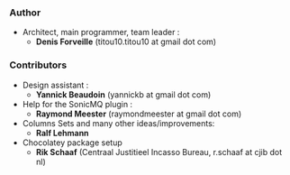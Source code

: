 ### Author
- Architect, main programmer, team leader : 
  - **Denis Forveille** (titou10.titou10 at gmail dot com)
### Contributors
- Design assistant : 
  - **Yannick Beaudoin** (yannickb at gmail dot com)
- Help for the SonicMQ plugin : 
  - **Raymond Meester** (raymondmeester at gmail dot com)
- Columns Sets and many other ideas/improvements: 
  - **Ralf Lehmann**
- Chocolatey package setup
  - **Rik Schaaf** (Centraal Justitieel Incasso Bureau, r.schaaf at cjib dot nl)